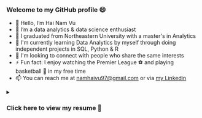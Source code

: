 ### Welcome to my GitHub profile 😄
- 👋 Hello, I’m Hai Nam Vu
- 👀 I’m a data analytics & data science enthusiast
- 🌱 I graduated from Northeastern University with a master's in Analytics 
- 📔 I'm currently learning Data Analytics by myself through doing independent projects in SQL, Python & R
- 💞️ I'm looking to connect with people who share the same interests
- ⚡ Fun fact: I enjoy watching the Premier League ⚽ and playing basketball 🏀 in my free time
- 📫 You can reach me at namhaivu97@gmail.com or via <a href="https://www.linkedin.com/in/hai-vu/" target="_blank">my Linkedin</a>

<details>
    <summary>
        <h3>Click here to view my resume 📝</h3>
    </summary>
<p align="center">
    <a href="https://github.com/namhaivu173/namhaivu173/blob/9b26f9225f015540fb6fa67c7d7dc49e16c3ed0d/HAI%20NAM%20VU%20Resume.pdf" target="_blank">
        <i>Click here to access PDF version</i>
    </a>
    <br>
    <img src="https://raw.githubusercontent.com/namhaivu173/namhaivu173/main/HAI%20NAM%20VU%20Resume-1.png"
     alt="" title="Resume - Hai Nam Vu" width="85%" height="85%" 
     onclick="window.open('https://raw.githubusercontent.com/namhaivu173/namhaivu173/main/HAI%20NAM%20VU%20Resume-1.png', '_blank');">
</p>
</details>

<!--
**namhaivu173/namhaivu173** is a ✨ _special_ ✨ repository because its `README.md` (this file) appears on your GitHub profile.

![Resume - Hai Nam Vu](https://raw.githubusercontent.com/namhaivu173/namhaivu173/main/HAI%20NAM%20VU%20Resume-1.png)
Here are some ideas to get you started:

- 🔭 I’m currently working on ...
- 🌱 I’m currently learning ...
- 👯 I’m looking to collaborate on ...
- 🤔 I’m looking for help with ...
- 💬 Ask me about ...
- 📫 How to reach me: ...
- 😄 Pronouns: ...
- ⚡ Fun fact: ...
- 📝 [Click to access my resume](https://github.com/namhaivu173/namhaivu173/blob/9b26f9225f015540fb6fa67c7d7dc49e16c3ed0d/HAI%20NAM%20VU%20Resume.pdf)
- <a href="https://bit.ly/3Tx80ZH" target="_blank"><i>Click here to access PDF version</i></a>
-->
